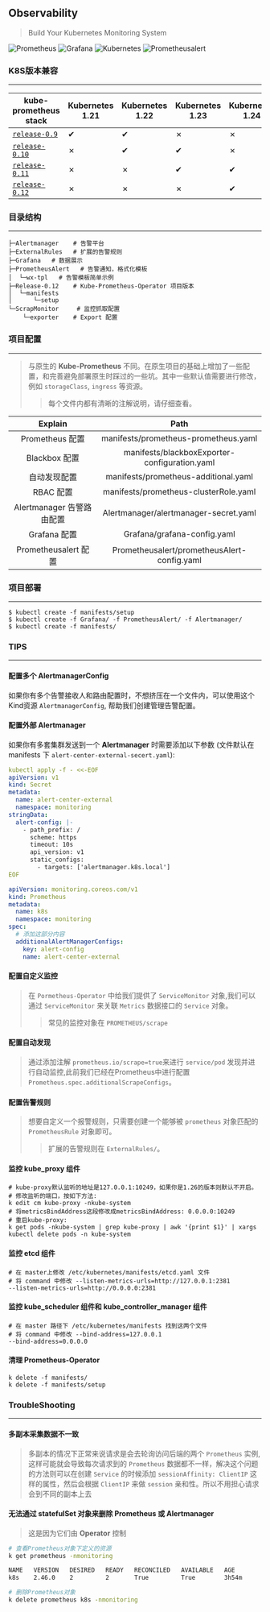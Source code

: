 ## Observability

>Build Your Kubernetes Monitoring System

![Prometheus](https://img.shields.io/badge/Prometheus-E6522C?style=for-the-badge&logo=Prometheus&logoColor=white) ![Grafana](https://img.shields.io/badge/grafana-%23F46800.svg?style=for-the-badge&logo=grafana&logoColor=white) 	![Kubernetes](https://img.shields.io/badge/kubernetes-%23326ce5.svg?style=for-the-badge&logo=kubernetes&logoColor=white) ![Prometheusalert](https://img.shields.io/badge/Prometheusalert-E6522C?style=for-the-badge&logoColor=white)

### K8S版本兼容

___
| kube-prometheus stack                                                                      | Kubernetes 1.21 | Kubernetes 1.22 | Kubernetes 1.23 | Kubernetes 1.24 | Kubernetes 1.25 |
| ------------------------------------------------------------------------------------------ | --------------- | --------------- | --------------- | --------------- | --------------- |
| [`release-0.9`](https://github.com/prometheus-operator/kube-prometheus/tree/release-0.9)   | ✔               | ✔               | ✗               | ✗               | ✗               |
| [`release-0.10`](https://github.com/prometheus-operator/kube-prometheus/tree/release-0.10) | ✗               | ✔               | ✔               | ✗               | ✗               |
| [`release-0.11`](https://github.com/prometheus-operator/kube-prometheus/tree/release-0.11) | ✗               | ✗               | ✔               | ✔               | ✗               |
| [`release-0.12`](https://github.com/prometheus-operator/kube-prometheus/tree/release-0.12) | ✗               | ✗               | ✗               | ✔               | ✔               |

### 目录结构

___
```
├─Alertmanager    # 告警平台
├─ExternalRules   # 扩展的告警规则
├─Grafana   # 数据展示
├─PrometheusAlert   # 告警通知，格式化模板
│  └─wx-tpl   # 告警模板简单示例
├─Release-0.12    # Kube-Prometheus-Operator 项目版本
│  └─manifests
│      └─setup
└─ScrapMonitor     # 监控抓取配置
    └─exporter    # Export 配置  
```  

### 项目配置

___
>与原生的 **Kube-Prometheus** 不同。在原生项目的基础上增加了一些配置，和完善避免部署原生时踩过的一些坑。其中一些默认值需要进行修改，例如 `storageClass`, `ingress` 等资源。
>>每个文件内都有清晰的注解说明，请仔细查看。

|          Explain          |                     Path                      |
| :-----------------------: | :-------------------------------------------: |
|      Prometheus 配置      |     manifests/prometheus-prometheus.yaml      |
|       Blackbox 配置       | manifests/blackboxExporter-configuration.yaml |
|       自动发现配置        |     manifests/prometheus-additional.yaml      |
|         RBAC 配置          |     manifests/prometheus-clusterRole.yaml     |
| Alertmanager 告警路由配置 |     Alertmanager/alertmanager-secret.yaml     |
|       Grafana 配置        |          Grafana/grafana-config.yaml          |
|   Prometheusalert 配置    |  Prometheusalert/prometheusAlert-config.yaml  |

### 项目部署

____
>

```
$ kubectl create -f manifests/setup
$ kubectl create -f Grafana/ -f PrometheusAlert/ -f Alertmanager/
$ kubectl create -f manifests/
```

### TIPS

___

#### 配置多个 **AlertmanagerConfig**

如果你有多个告警接收人和路由配置时，不想挤压在一个文件内，可以使用这个Kind资源 `AlertmanagerConfig`, 帮助我们创建管理告警配置。

#### 配置外部 **Alertmanager**

如果你有多套集群发送到一个 **Alertmanager** 时需要添加以下参数 (文件默认在 manifests 下 `alert-center-external-secert.yaml`):
```yaml
kubectl apply -f - <<-EOF
apiVersion: v1
kind: Secret
metadata:
  name: alert-center-external
  namespace: monitoring
stringData:
  alert-config: |-
    - path_prefix: /
      scheme: https
      timeout: 10s
      api_version: v1
      static_configs:
        - targets: ['alertmanager.k8s.local']
EOF
```
```yaml
apiVersion: monitoring.coreos.com/v1
kind: Prometheus
metadata:
  name: k8s
  namespace: monitoring
spec:
  # 添加这部分内容
  additionalAlertManagerConfigs:
    key: alert-config
    name: alert-center-external
```

#### 配置自定义监控

>在 `Pormetheus-Operator` 中给我们提供了 `ServiceMonitor` 对象,我们可以通过 `ServiceMonitor` 来关联 `Metrics` 数据接口的 `Service` 对象。
>>常见的监控对象在 `PROMETHEUS/scrape`

#### 配置自动发现

>通过添加注解 `prometheus.io/scrape=true`来进行 `service/pod` 发现并进行自动监控,此前我们已经在Prometheus中进行配置 `Prometheus.spec.additionalScrapeConfigs`。

#### 配置告警规则

>想要自定义一个报警规则，只需要创建一个能够被 `prometheus` 对象匹配的 `PrometheusRule` 对象即可。
>>扩展的告警规则在 `ExternalRules/`。

#### 监控 **kube_proxy** 组件

```
# kube-proxy默认监听的地址是127.0.0.1:10249，如果你是1.26的版本则默认不开启。
# 修改监听的端口，按如下方法:
k edit cm kube-proxy -nkube-system
# 将metricsBindAddress这段修改成metricsBindAddress: 0.0.0.0:10249
# 重启kube-proxy:
k get pods -nkube-system | grep kube-proxy | awk '{print $1}' | xargs kubectl delete pods -n kube-system
```

#### 监控 **etcd** 组件

```
# 在 master上修改 /etc/kubernetes/manifests/etcd.yaml 文件
# 将 command 中修改 --listen-metrics-urls=http://127.0.0.1:2381
--listen-metrics-urls=http://0.0.0.0:2381
```

#### 监控 **kube_scheduler** 组件和 **kube_controller_manager** 组件

```
# 在 master 路径下 /etc/kubernetes/manifests 找到这两个文件
# 将 command 中修改 --bind-address=127.0.0.1
--bind-address=0.0.0.0
```

#### 清理 **Prometheus-Operator**

```
k delete -f manifests/
k delete -f manifests/setup
```

### TroubleShooting

___

#### 多副本采集数据不一致

>多副本的情况下正常来说请求是会去轮询访问后端的两个 `Prometheus` 实例, 这样可能就会导致每次请求到的 `Prometheus` 数据都不一样，解决这个问题的方法则可以在创建 `Service` 的时候添加 `sessionAffinity: ClientIP` 这样的属性，然后会根据 `ClientIP` 来做 `session` 亲和性。所以不用担心请求会到不同的副本上去


#### 无法通过 **statefulSet** 对象来删除 **Prometheus** 或 **Alertmanager**

>这是因为它们由 **Operator** 控制

```sh
# 查看Prometheus对象下定义的资源
k get prometheus -nmonitoring

NAME   VERSION   DESIRED   READY   RECONCILED   AVAILABLE   AGE
k8s    2.46.0    2         2       True         True        3h54m

# 删除Prometheus对象
k delete prometheus k8s -nmonitoring 
```